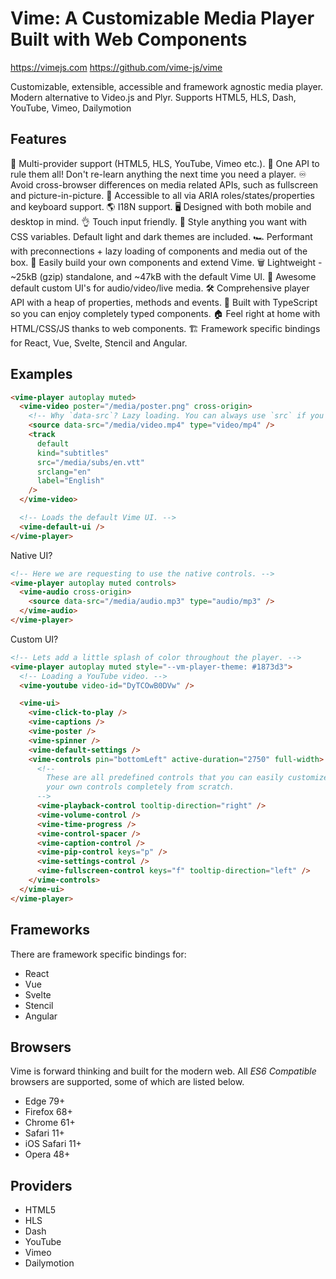 Vime: A Customizable Media Player Built with Web Components
===

https://vimejs.com
https://github.com/vime-js/vime

Customizable, extensible, accessible and framework agnostic media player. Modern alternative to Video.js and Plyr. Supports HTML5, HLS, Dash, YouTube, Vimeo, Dailymotion

## Features

🎥  Multi-provider support (HTML5, HLS, YouTube, Vimeo etc.).
👑  One API to rule them all! Don't re-learn anything the next time you need a player.
♾️  Avoid cross-browser differences on media related APIs, such as fullscreen and picture-in-picture.
👐  Accessible to all via ARIA roles/states/properties and keyboard support.
🌎  I18N support.
🖥  Designed with both mobile and desktop in mind.
👌  Touch input friendly.
🎨  Style anything you want with CSS variables. Default light and dark themes are included.
🏎️  Performant with preconnections + lazy loading of components and media out of the box.
🧩  Easily build your own components and extend Vime.
🗑️  Lightweight - ~25kB (gzip) standalone, and ~47kB with the default Vime UI.
️🧰  Awesome default custom UI's for audio/video/live media.
🛠  Comprehensive player API with a heap of properties, methods and events.
💪  Built with TypeScript so you can enjoy completely typed components.
🏠  Feel right at home with HTML/CSS/JS thanks to web components.
🏗️  Framework specific bindings for React, Vue, Svelte, Stencil and Angular.

## Examples

```html
<vime-player autoplay muted>
  <vime-video poster="/media/poster.png" cross-origin>
    <!-- Why `data-src`? Lazy loading. You can always use `src` if you don't need it. -->
    <source data-src="/media/video.mp4" type="video/mp4" />
    <track
      default
      kind="subtitles"
      src="/media/subs/en.vtt"
      srclang="en"
      label="English"
    />
  </vime-video>

  <!-- Loads the default Vime UI. -->
  <vime-default-ui />
</vime-player>
```

Native UI?

```html
<!-- Here we are requesting to use the native controls. -->
<vime-player autoplay muted controls>
  <vime-audio cross-origin>
    <source data-src="/media/audio.mp3" type="audio/mp3" />
  </vime-audio>
</vime-player>
```

Custom UI?

```html
<!-- Lets add a little splash of color throughout the player. -->
<vime-player autoplay muted style="--vm-player-theme: #1873d3">
  <!-- Loading a YouTube video. -->
  <vime-youtube video-id="DyTCOwB0DVw" />

  <vime-ui>
    <vime-click-to-play />
    <vime-captions />
    <vime-poster />
    <vime-spinner />
    <vime-default-settings />
    <vime-controls pin="bottomLeft" active-duration="2750" full-width>
      <!-- 
        These are all predefined controls that you can easily customize. You could also build 
        your own controls completely from scratch.
      -->
      <vime-playback-control tooltip-direction="right" />
      <vime-volume-control />
      <vime-time-progress />
      <vime-control-spacer />
      <vime-caption-control />
      <vime-pip-control keys="p" />
      <vime-settings-control />
      <vime-fullscreen-control keys="f" tooltip-direction="left" />
    </vime-controls>
  </vime-ui>
</vime-player>
```

## Frameworks

There are framework specific bindings for:

* React
* Vue
* Svelte
* Stencil
* Angular

## Browsers

Vime is forward thinking and built for the modern web. All *ES6 Compatible* browsers are supported, some of which are listed below.

* Edge 79+
* Firefox 68+
* Chrome 61+
* Safari 11+
* iOS Safari 11+
* Opera 48+

## Providers

* HTML5
* HLS
* Dash
* YouTube
* Vimeo
* Dailymotion
